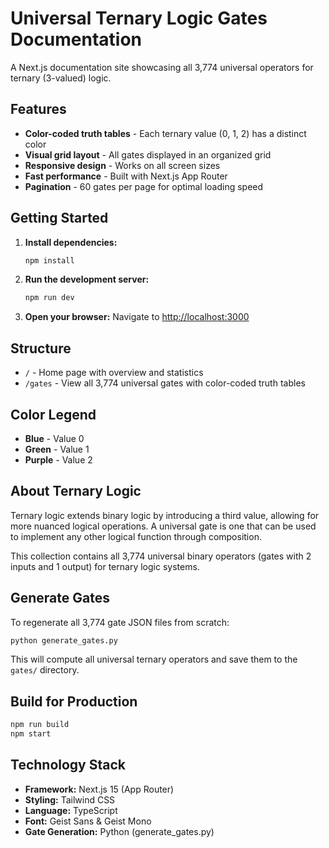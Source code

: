 # Universal Ternary Logic Gates Documentation

A Next.js documentation site showcasing all 3,774 universal operators for ternary (3-valued) logic.

## Features

- **Color-coded truth tables** - Each ternary value (0, 1, 2) has a distinct color
- **Visual grid layout** - All gates displayed in an organized grid
- **Responsive design** - Works on all screen sizes
- **Fast performance** - Built with Next.js App Router
- **Pagination** - 60 gates per page for optimal loading speed

## Getting Started

1. **Install dependencies:**
   ```bash
   npm install
   ```

2. **Run the development server:**
   ```bash
   npm run dev
   ```

3. **Open your browser:**
   Navigate to [http://localhost:3000](http://localhost:3000)

## Structure

- `/` - Home page with overview and statistics
- `/gates` - View all 3,774 universal gates with color-coded truth tables

## Color Legend

- **Blue** - Value 0
- **Green** - Value 1
- **Purple** - Value 2

## About Ternary Logic

Ternary logic extends binary logic by introducing a third value, allowing for more nuanced logical operations. A universal gate is one that can be used to implement any other logical function through composition.

This collection contains all 3,774 universal binary operators (gates with 2 inputs and 1 output) for ternary logic systems.

## Generate Gates

To regenerate all 3,774 gate JSON files from scratch:

```bash
python generate_gates.py
```

This will compute all universal ternary operators and save them to the `gates/` directory.

## Build for Production

```bash
npm run build
npm start
```

## Technology Stack

- **Framework:** Next.js 15 (App Router)
- **Styling:** Tailwind CSS
- **Language:** TypeScript
- **Font:** Geist Sans & Geist Mono
- **Gate Generation:** Python (generate_gates.py)
